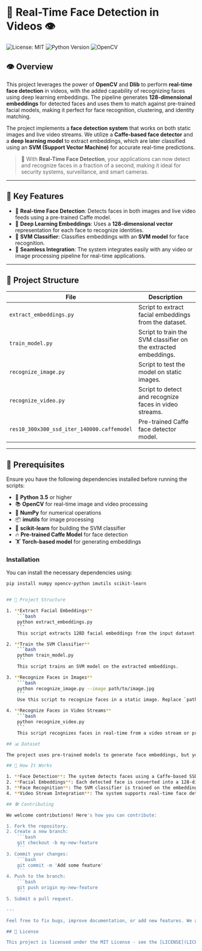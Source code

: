 # 🎥 Real-Time Face Detection in Videos 👁️

![License: MIT](https://img.shields.io/badge/License-MIT-yellow.svg) 
![Python Version](https://img.shields.io/badge/Python-3.5-blue.svg)
![OpenCV](https://img.shields.io/badge/OpenCV-4.5-brightgreen.svg)

## 👁️ Overview

This project leverages the power of **OpenCV** and **Dlib** to perform **real-time face detection** in videos, with the added capability of recognizing faces using deep learning embeddings. The pipeline generates **128-dimensional embeddings** for detected faces and uses them to match against pre-trained facial models, making it perfect for face recognition, clustering, and identity matching.

The project implements a **face detection system** that works on both static images and live video streams. We utilize a **Caffe-based face detector** and a **deep learning model** to extract embeddings, which are later classified using an **SVM (Support Vector Machine)** for accurate real-time predictions. 

> 🚀 With **Real-Time Face Detection**, your applications can now detect and recognize faces in a fraction of a second, making it ideal for security systems, surveillance, and smart cameras.

---

## 🎯 Key Features

- 📸 **Real-time Face Detection**: Detects faces in both images and live video feeds using a pre-trained Caffe model.
- 🔬 **Deep Learning Embeddings**: Uses a **128-dimensional vector** representation for each face to recognize identities.
- 🧠 **SVM Classifier**: Classifies embeddings with an **SVM model** for face recognition.
- 🚦 **Seamless Integration**: The system integrates easily with any video or image processing pipeline for real-time applications.

---

## 📂 Project Structure

| File                    | Description                                                                                     |
|-------------------------|-------------------------------------------------------------------------------------------------|
| `extract_embeddings.py`  | Script to extract facial embeddings from the dataset.                                            |
| `train_model.py`         | Script to train the SVM classifier on the extracted embeddings.                                  |
| `recognize_image.py`     | Script to test the model on static images.                                                       |
| `recognize_video.py`     | Script to detect and recognize faces in video streams.                                           |
| `res10_300x300_ssd_iter_140000.caffemodel` | Pre-trained Caffe face detector model.                                         |

---

## 🔧 Prerequisites

Ensure you have the following dependencies installed before running the scripts:

- 🐍 **Python 3.5** or higher
- 📚 **OpenCV** for real-time image and video processing
- 🔢 **NumPy** for numerical operations
- 📦 **imutils** for image processing
- 🧠 **scikit-learn** for building the SVM classifier
- 🔥 **Pre-trained Caffe Model** for face detection
- 🏋️ **Torch-based model** for generating embeddings

### Installation
You can install the necessary dependencies using:

```bash
pip install numpy opencv-python imutils scikit-learn


## 📂 Project Structure

1. **Extract Facial Embeddings**
    ```bash
    python extract_embeddings.py
    ```
    This script extracts 128D facial embeddings from the input dataset.

2. **Train the SVM Classifier**
    ```bash
    python train_model.py
    ```
    This script trains an SVM model on the extracted embeddings.

3. **Recognize Faces in Images**
    ```bash
    python recognize_image.py --image path/to/image.jpg
    ```
    Use this script to recognize faces in a static image. Replace `path/to/image.jpg` with the path to your test image.

4. **Recognize Faces in Video Streams**
    ```bash
    python recognize_video.py
    ```
    This script recognizes faces in real-time from a video stream or pre-recorded video.

## 📊 Dataset

The project uses pre-trained models to generate face embeddings, but you can also train the system on a custom dataset. Ensure that your dataset contains labeled images of different individuals and is pre-processed before running `extract_embeddings.py`.

## 🧠 How It Works

1. **Face Detection**: The system detects faces using a Caffe-based SSD model.
2. **Facial Embeddings**: Each detected face is converted into a 128-dimensional embedding using a pre-trained neural network.
3. **Face Recognition**: The SVM classifier is trained on the embeddings to predict the identity of the detected face.
4. **Video Stream Integration**: The system supports real-time face detection and recognition in live or pre-recorded video streams.

## 🛠️ Contributing

We welcome contributions! Here's how you can contribute:

1. Fork the repository.
2. Create a new branch:
    ```bash
    git checkout -b my-new-feature
    ```
3. Commit your changes:
    ```bash
    git commit -m 'Add some feature'
    ```
4. Push to the branch:
    ```bash
    git push origin my-new-feature
    ```
5. Submit a pull request.

---

Feel free to fix bugs, improve documentation, or add new features. We appreciate all contributions!

## 📄 License

This project is licensed under the MIT License - see the [LICENSE](LICENSE) file for details.


